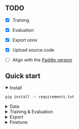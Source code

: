 ## TODO
- [x] Training
- [x] Evaluation
- [x] Export onnx
- [x] Upload source code
- [ ] Align with the [Paddle version](../rtdetr_paddle/)


## Quick start

<details open>
<summary>Install</summary>

```bash
pip install -r requirements.txt
```

</details>


<details>
<summary>Data</summary>

- Download and extract COCO 2017 train and val images.
```
path/to/coco/
  annotations/  # annotation json files
  train2017/    # train images
  val2017/      # val images
```
- Modify config [`img_folder`, `ann_file`](configs/dataset/coco_detection.yml)
</details>



<details>
<summary>Training & Evaluation</summary>

- Training on a Single GPU:

```shell
# training on single-gpu
export CUDA_VISIBLE_DEVICES=0
python tools/train.py -c configs/rtdetr/rtdetr_r50vd_6x_coco.yml
```

- Training on Multiple GPUs:

```shell
# train on multi-gpu
export CUDA_VISIBLE_DEVICES=0,1,2,3
torchrun --nproc_per_node=4 tools/train.py -c configs/rtdetr/rtdetr_r50vd_6x_coco.yml
```

- Evaluation on Multiple GPUs:

```shell
# val on multi-gpu
export CUDA_VISIBLE_DEVICES=0,1,2,3
torchrun --nproc_per_node=4 tools/train.py -c configs/rtdetr/rtdetr_r50vd_6x_coco.yml -r path/to/checkpoint --test-only
```

</details>



<details>
<summary>Export</summary>

```shell
python tools/export_onnx.py -c configs/rtdetr/rtdetr_r18vd_6x_coco.yml -r path/to/checkpoint --check
```
</details>




<details>
<summary>Finetune</summary>

Set `remap_mscoco_category: False`. This var only works for ms-coco dataset.

</details>
